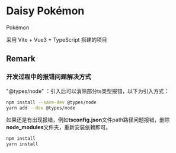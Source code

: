 # Daisy Pokémon

Pokémon

采用 Vite + Vue3 + TypeScript 搭建的项目

## Remark

### 开发过程中的报错问题解决方式

"@types/node" ：引入后可以消除部分ts类型报错，以下为引入方式：

```sh
npm install --save-dev @types/node
yarn add --dev @types/node
```

如果还是有出现报错，例如**tsconfig.json**文件path路径问题报错，删除**node_modules**文件夹，重新安装依赖即可。

```sh
npm install
yarn install
```
